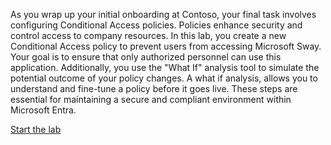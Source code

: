 

As you wrap up your initial onboarding at Contoso, your final task involves configuring Conditional Access policies. Policies enhance security and control access to company resources. In this lab, you create a new Conditional Access policy to prevent users from accessing Microsoft Sway. Your goal is to ensure that only authorized personnel can use this application. Additionally, you use the "What If" analysis tool to simulate the potential outcome of your policy changes. A what if analysis, allows you to understand and fine-tune a policy before it goes live. These steps are essential for maintaining a secure and compliant environment within Microsoft Entra.

[Start the lab](https://microsoftlearning.github.io/Get-started-Microsoft-Entra-Management-Tasks/Instructions/Labs/06-perform-basic-conditional-access.html)
